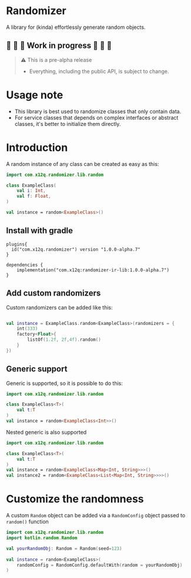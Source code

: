 # Randomizer

A library for (kinda) effortlessly generate random objects. 

## :construction: :construction: :construction: Work in progress :construction: :construction: :construction: 
  
> :warning: This is a pre-alpha release
> - Everything, including the public API, is subject to change.


# Usage note
- This library is best used to randomize classes that only contain data.
- For service classes that depends on complex interfaces or abstract classes, it's better to initialize them directly.

# Introduction

A random instance of any class can be created as easy as this:

```kotlin
import com.x12q.randomizer.lib.random

class ExampleClass(
    val i: Int,
    val f: Float,
)

val instance = random<ExampleClass>()
```

## Install with gradle
```
plugins{
  id("com.x12q.randomizer") version "1.0.0-alpha.7"
}

dependencies {
    implementation("com.x12q:randomizer-ir-lib:1.0.0-alpha.7")
}
```

## Add custom randomizers

Custom randomizers can be added like this:

```kotlin

val instance = ExampleClass.random<ExampleClass>(randomizers = {
    int(333)
    factory<Float>{
        listOf(1.2f, 2f,4f).random()
    }
})
```

## Generic support

Generic is supported, so it is possible to do this:

```kotlin
import com.x12q.randomizer.lib.random

class ExampleClass<T>(
    val t:T
)
val instance = random<ExampleClass<Int>>()
```

Nested generic is also supported

```kotlin
import com.x12q.randomizer.lib.random

class ExampleClass<T>(
    val t:T
)
val instance = random<ExampleClass<Map<Int, String>>>()
val instance2 = random<ExampleClass<List<Map<Int, String>>>>()
```

# Customize the randomness

A custom `Random` object can be added via a `RandomConfig` object passed to `random()` function

```kotlin
import com.x12q.randomizer.lib.random
import kotlin.random.Random

val yourRandomObj: Random = Random(seed=123)
        
val instance = random<ExampleClass>(
    randomConfig = RandomConfig.defaultWith(random = yourRandomObj)
)
```
